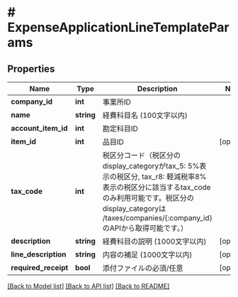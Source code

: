 # # ExpenseApplicationLineTemplateParams

## Properties

Name | Type | Description | Notes
------------ | ------------- | ------------- | -------------
**company_id** | **int** | 事業所ID |
**name** | **string** | 経費科目名 (100文字以内) |
**account_item_id** | **int** | 勘定科目ID |
**item_id** | **int** | 品目ID | [optional]
**tax_code** | **int** | 税区分コード（税区分のdisplay_categoryがtax_5: 5%表示の税区分, tax_r8: 軽減税率8%表示の税区分に該当するtax_codeのみ利用可能です。税区分のdisplay_categoryは /taxes/companies/{:company_id}のAPIから取得可能です。） |
**description** | **string** | 経費科目の説明 (1000文字以内) | [optional]
**line_description** | **string** | 内容の補足 (1000文字以内) | [optional]
**required_receipt** | **bool** | 添付ファイルの必須/任意 | [optional]

[[Back to Model list]](../../README.md#models) [[Back to API list]](../../README.md#endpoints) [[Back to README]](../../README.md)
